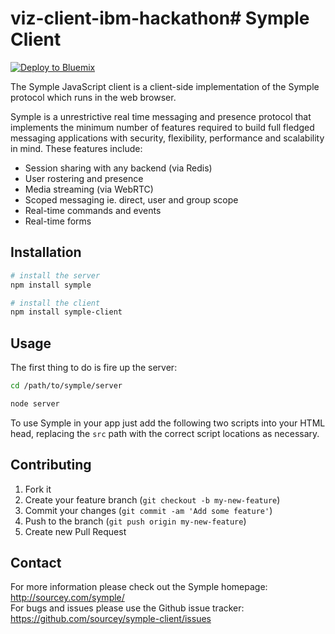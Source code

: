 # viz-client-ibm-hackathon# Symple Client

[![Deploy to Bluemix](https://bluemix.net/deploy/button.png)](https://bluemix.net/deploy?repository=https://github.com/viz-charlie/viz-client-ibm-hackathon)

The Symple JavaScript client is a client-side implementation of the Symple protocol which runs in the web browser. 

Symple is a unrestrictive real time messaging and presence protocol that implements the minimum number of features required to build full fledged messaging applications with security, flexibility, performance and scalability in mind. These features include:

* Session sharing with any backend (via Redis)
* User rostering and presence
* Media streaming (via WebRTC)
* Scoped messaging ie. direct, user and group scope
* Real-time commands and events
* Real-time forms

## Installation

```bash
# install the server
npm install symple

# install the client
npm install symple-client
```


## Usage

The first thing to do is fire up the server:

```bash
cd /path/to/symple/server

node server
```

To use Symple in your app just add the following two scripts into your HTML head, replacing the `src` path with the correct script locations as necessary.


## Contributing

1. Fork it
2. Create your feature branch (`git checkout -b my-new-feature`)
3. Commit your changes (`git commit -am 'Add some feature'`)
4. Push to the branch (`git push origin my-new-feature`)
5. Create new Pull Request

## Contact

For more information please check out the Symple homepage: http://sourcey.com/symple/  
For bugs and issues please use the Github issue tracker: https://github.com/sourcey/symple-client/issues
